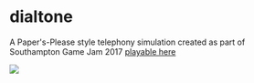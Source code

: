 # dialtone

A Paper's-Please style telephony simulation created as part of Southampton Game Jam 2017 [playable here](https://ultrasound.itch.io/dial-tone)

[![](screenshot.png)](https://ultrasound.itch.io/dial-tone)

